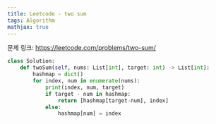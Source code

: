 ```yaml
---
title: Leetcode - two sum
tags: Algorithm
mathjax: true
---
```



문제 링크: <https://leetcode.com/problems/two-sum/>



```python
class Solution:
    def twoSum(self, nums: List[int], target: int) -> List[int]:
        hashmap = dict()
        for index, num in enumerate(nums):
            print(index, num, target)
            if target - num in hashmap:
                return [hashmap[target-num], index]
            else:
                hashmap[num] = index
```

